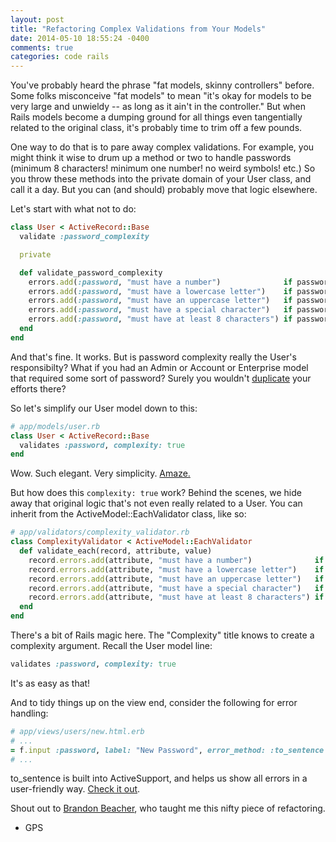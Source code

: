 ```yaml
---
layout: post
title: "Refactoring Complex Validations from Your Models"
date: 2014-05-10 18:55:24 -0400
comments: true
categories: code rails
---
```


You've probably heard the phrase "fat models, skinny controllers" before. Some folks misconceive "fat models" to mean "it's okay for models to be very large and unwieldy -- as long as it ain't in the controller." But when Rails models become a dumping ground for all things even tangentially related to the original class, it's probably time to trim off a few pounds.

<!--more-->

One way to do that is to pare away complex validations. For example, you might think it wise to drum up a method or two to handle passwords (minimum 8 characters! minimum one number! no weird symbols! etc.) So you throw these methods into the private domain of your User class, and call it a day. But you can (and should) probably move that logic elsewhere.

Let's start with what not to do:

```ruby
class User < ActiveRecord::Base
  validate :password_complexity

  private

  def validate_password_complexity
    errors.add(:password, "must have a number")              if password !~ /(?=.*\d)/
    errors.add(:password, "must have a lowercase letter")    if password !~ /(?=.*[a-z])/
    errors.add(:password, "must have an uppercase letter")   if password !~ /(?=.*[A-Z])/
    errors.add(:password, "must have a special character")   if password !~ /(?=.*[\W])/
    errors.add(:password, "must have at least 8 characters") if password.length < 8
  end
end
```

And that's fine. It works. But is password complexity really the User's responsibilty? What if you had an Admin or Account or Enterprise model that required some sort of password? Surely you wouldn't [duplicate](http://en.wikipedia.org/wiki/Don't_repeat_yourself) your efforts there?

So let's simplify our User model down to this:

``` ruby
# app/models/user.rb
class User < ActiveRecord::Base
  validates :password, complexity: true
end
```

Wow. Such elegant. Very simplicity. [Amaze.](http://knowyourmeme.com/memes/doge)

But how does this ```complexity: true``` work? Behind the scenes, we hide away that original logic that's not even really related to a User. You can inherit from the ActiveModel::EachValidator class, like so:

``` ruby
# app/validators/complexity_validator.rb
class ComplexityValidator < ActiveModel::EachValidator
  def validate_each(record, attribute, value)
    record.errors.add(attribute, "must have a number")              if value !~ /(?=.*\d)/
    record.errors.add(attribute, "must have a lowercase letter")    if value !~ /(?=.*[a-z])/
    record.errors.add(attribute, "must have an uppercase letter")   if value !~ /(?=.*[A-Z])/
    record.errors.add(attribute, "must have a special character")   if value !~ /(?=.*[\W])/
    record.errors.add(attribute, "must have at least 8 characters") if value.length < 8
  end
end
```

There's a bit of Rails magic here. The "Complexity" title knows to create a complexity argument. Recall the User model line:

```ruby
validates :password, complexity: true
```

It's as easy as that!

And to tidy things up on the view end, consider the following for error handling:

``` ruby
# app/views/users/new.html.erb
# ...
= f.input :password, label: "New Password", error_method: :to_sentence
# ...
```

to_sentence is built into ActiveSupport, and helps us show all errors in a user-friendly way. [Check it out](http://apidock.com/rails/ActiveSupport/CoreExtensions/Array/Conversions/to_sentence).

Shout out to [Brandon Beacher](https://twitter.com/brandon_beacher), who taught me this nifty piece of refactoring.

- GPS
